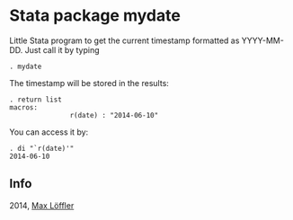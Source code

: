 Stata package mydate
====================

Little Stata program to get the current timestamp formatted as YYYY-MM-DD.
Just call it by typing

    . mydate

The timestamp will be stored in the results:

    . return list
    macros:
                   r(date) : "2014-06-10"

You can access it by:

    . di "`r(date)'"
    2014-06-10
    

## Info

2014, [Max Löffler](http://www.zew.de/en/staff/mlo)


